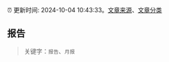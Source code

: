 :alarm_clock: 更新时间: 2024-10-04 10:43:33。[文章来源](/README.md)、[文章分类](/TAGS.md)

## 报告


> 关键字：`报告`、`月报`



